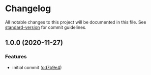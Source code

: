 # Changelog

All notable changes to this project will be documented in this file. See [standard-version](https://github.com/conventional-changelog/standard-version) for commit guidelines.

## 1.0.0 (2020-11-27)


### Features

* initial commit ([cd7b9e4](https://github.com/demartini/upmm.fish/commit/cd7b9e4f5fd9967fec4f9e3641385af5824c36f9))
